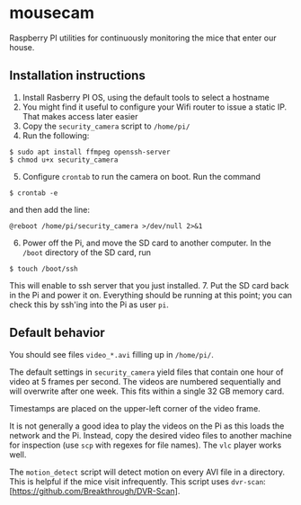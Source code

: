 # mousecam

Raspberry PI utilities for continuously monitoring the mice that enter our house.

## Installation instructions

1. Install Rasberry PI OS, using the default tools to select a hostname
2. You might find it useful to configure your Wifi router to issue a static IP.  That makes access later easier
3. Copy the `security_camera` script to `/home/pi/`
4. Run the following:
```
$ sudo apt install ffmpeg openssh-server
$ chmod u+x security_camera
```
5. Configure `crontab` to run the camera on boot.  Run the command
```
$ crontab -e
```
and then add the line:
```
@reboot /home/pi/security_camera >/dev/null 2>&1
```
6. Power off the Pi, and move the SD card to another computer.  In the `/boot` directory of the SD card, run
```
$ touch /boot/ssh
```
This will enable to ssh server that you just installed.
7. Put the SD card back in the Pi and power it on.  Everything should be running at this point; you can check this by ssh'ing into the Pi as user `pi`.

## Default behavior

You should see files `video_*.avi` filling up in `/home/pi/`.

The default settings in `security_camera` yield files that contain one hour of video at 5 frames per second.  The videos are numbered sequentially and will overwrite after one week.  This fits within a single 32 GB memory card.

Timestamps are placed on the upper-left corner of the video frame.

It is not generally a good idea to play the videos on the Pi as this loads the network and the Pi.  Instead, copy the desired video files to another machine for inspection (use `scp` with regexes for file names).  The `vlc` player works well.

The `motion_detect` script will detect motion on every AVI file in a directory.  This is helpful if the mice visit infrequently.  This script uses `dvr-scan`: [https://github.com/Breakthrough/DVR-Scan].
